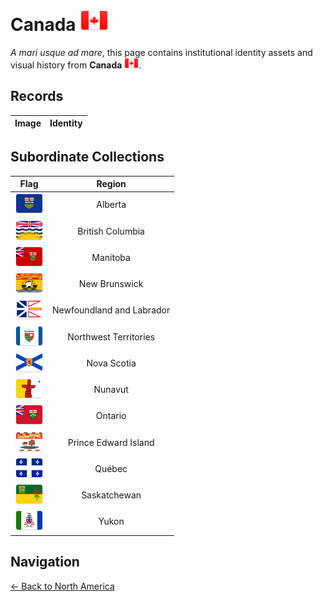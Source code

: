 # Canada ![CA](https://github.com/apapenheim/nation-branding-now/blob/master/images/FlagKit/NA/CA/CA@2x.png)

*A mari usque ad mare*, this page contains institutional identity assets and visual history from **Canada** ![MX](../../images/FlagKit/NA/CA/CA.png).

## Records

| Image | Identity |
| :---: | :--- |

## Subordinate Collections

| Flag | Region |
| :---: | :---: |
| ![AB](../../images/FlagKit/NA/CA/AB/AB@2x.png) | Alberta |
| ![BC](../../images/FlagKit/NA/CA/BC/BC@2x.png) | British Columbia |
| ![MB](../../images/FlagKit/NA/CA/MB/MB@2x.png) | Manitoba |
| ![NB](../../images/FlagKit/NA/CA/NB/NB@2x.png) | New Brunswick |
| ![NL](../../images/FlagKit/NA/CA/NL/NL@2x.png) | Newfoundland and Labrador |
| ![NT](../../images/FlagKit/NA/CA/NT/NT@2x.png) | Northwest Territories |
| ![NS](../../images/FlagKit/NA/CA/NS/NS@2x.png) | Nova Scotia |
| ![NU](../../images/FlagKit/NA/CA/NU/NU@2x.png) | Nunavut |
| ![ON](../../images/FlagKit/NA/CA/ON/ON@2x.png) | Ontario |
| ![PE](../../images/FlagKit/NA/CA/PE/PE@2x.png) | Prince Edward Island |
| ![QC](../../images/FlagKit/NA/CA/QC/QC@2x.png) | Québec |
| ![SK](../../images/FlagKit/NA/CA/SK/SK@2x.png) | Saskatchewan |
| ![YT](../../images/FlagKit/NA/CA/YT/YT@2x.png) | Yukon |

## Navigation

[← Back to North America](../README.md)
